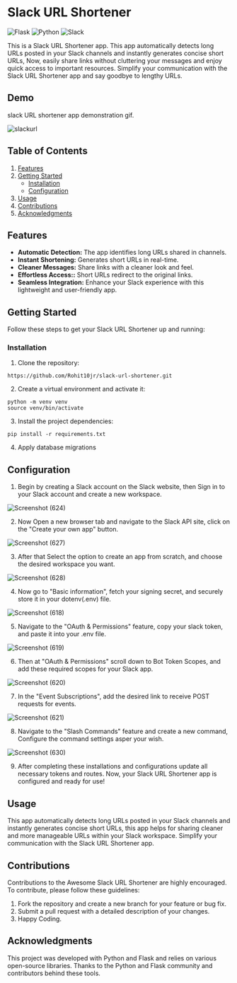 # Slack URL Shortener
![Flask](https://img.shields.io/badge/flask-%23000.svg?style=for-the-badge&logo=flask&logoColor=white)
![Python](https://img.shields.io/badge/python-3670A0?style=for-the-badge&logo=python&logoColor=ffdd54)
![Slack](https://img.shields.io/badge/Slack-4A154B?style=for-the-badge&logo=slack&logoColor=white)

This is a Slack URL Shortener app. This app automatically detects long URLs posted in your Slack channels and instantly generates concise short URLs, Now, easily share links without cluttering your messages and enjoy quick access to important resources. Simplify your communication with the Slack URL Shortener app and say goodbye to lengthy URLs.

## Demo 

slack URL shortener app demonstration gif.

![slackurl](https://github.com/Rohit10jr/slack-url-shortener/assets/130643902/ecdaf253-5f47-4334-b810-7d5beeafcc0f)

## Table of Contents

1. [Features](#features)
2. [Getting Started](#getting-started)
   - [Installation](#installation)
   - [Configuration](#configuration)
3. [Usage](#usage)
4. [Contributions](#contributions)
5. [Acknowledgments](#acknowledgments)

## Features

- **Automatic Detection:** The app identifies long URLs shared in channels.
- **Instant Shortening:** Generates short URLs in real-time.
- **Cleaner Messages:** Share links with a cleaner look and feel.
- **Effortless Access::** Short URLs redirect to the original links.
- **Seamless Integration:** Enhance your Slack experience with this lightweight and user-friendly app.

## Getting Started

Follow these steps to get your Slack URL Shortener up and running:

### Installation

1. Clone the repository:
```
https://github.com/Rohit10jr/slack-url-shortener.git
```  
2. Create a virtual environment and activate it:
```
python -m venv venv
source venv/bin/activate
```

3. Install the project dependencies:
```
pip install -r requirements.txt
```

4. Apply database migrations

## Configuration

1. Begin by creating a Slack account on the Slack website, then Sign in to your Slack account and create a new workspace.

![Screenshot (624)](https://github.com/Rohit10jr/slack-url-shortener/assets/130643902/53f885ed-c6b7-4ef8-ad90-353bf04bb860)

2. Now Open a new browser tab and navigate to the Slack API site, click on the "Create your own app" button.

![Screenshot (627)](https://github.com/Rohit10jr/slack-url-shortener/assets/130643902/2470e87f-28f8-440a-9d24-dd5e683570c9)

3. After that Select the option to create an app from scratch, and choose the desired workspace you want.

![Screenshot (628)](https://github.com/Rohit10jr/slack-url-shortener/assets/130643902/0516a4c7-6ff9-4be5-aee8-1166defb60fb)

4. Now go to "Basic information", fetch your signing secret, and securely store it in your dotenv(.env) file.

![Screenshot (618)](https://github.com/Rohit10jr/slack-url-shortener/assets/130643902/571ba5b4-5f7d-42fd-8e96-ce8cc4999dd0)

5. Navigate to the "OAuth & Permissions" feature, copy your slack token, and paste it into your .env file.

![Screenshot (619)](https://github.com/Rohit10jr/slack-url-shortener/assets/130643902/077d7120-1e40-446b-b181-0fc0b3718464)

6. Then at "OAuth & Permissions" scroll down to Bot Token Scopes, and add these required scopes for your Slack app.

![Screenshot (620)](https://github.com/Rohit10jr/slack-url-shortener/assets/130643902/a2b65e0b-bc4e-463b-b81a-6dba161ea2a9)

7. In the "Event Subscriptions", add the desired link to receive POST requests for events.

![Screenshot (621)](https://github.com/Rohit10jr/slack-url-shortener/assets/130643902/63c05ad9-a809-4e6f-90c1-54cd807b62a6)

8. Navigate to the "Slash Commands" feature and create a new command, Configure the command settings asper your wish.

![Screenshot (630)](https://github.com/Rohit10jr/slack-url-shortener/assets/130643902/da2dbd57-2743-436f-92d9-f46188d4fb34)

9. After completing these installations and configurations update all necessary tokens and routes. Now, your Slack URL Shortener app is configured and ready for use!

## Usage

This app automatically detects long URLs posted in your Slack channels and instantly generates concise short URLs, this app helps for sharing cleaner and more manageable URLs within your Slack workspace. Simplify your communication with the Slack URL Shortener app.

## Contributions

Contributions to the Awesome Slack URL Shortener are highly encouraged. To contribute, please follow these guidelines:
1. Fork the repository and create a new branch for your feature or bug fix.
2. Submit a pull request with a detailed description of your changes.
3. Happy Coding.

## Acknowledgments

This project was developed with Python and Flask and relies on various open-source libraries. Thanks to the Python and Flask community and contributors behind these tools.

